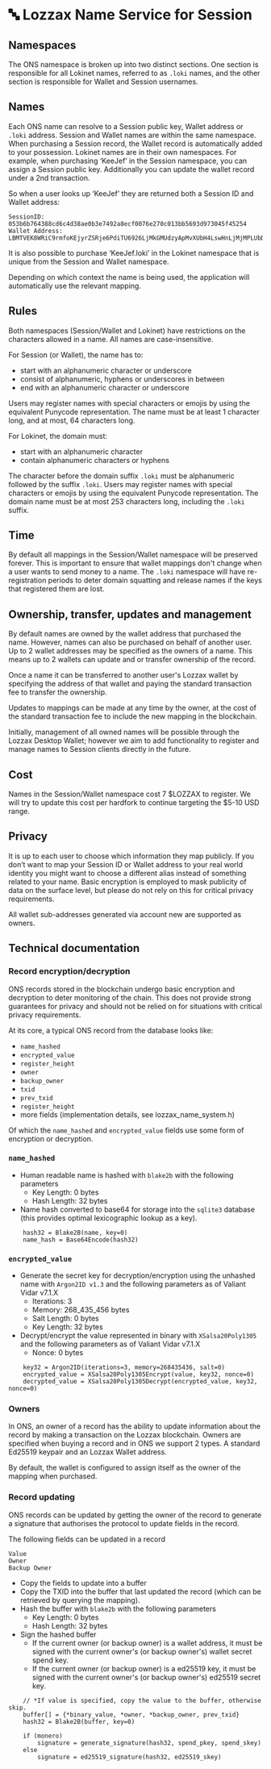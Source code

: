 # 🔤 Lozzax Name Service for Session

## Namespaces

The ONS namespace is broken up into two distinct sections. One section is responsible for all Lokinet names, referred to as `.loki` names, and the other section is responsible for Wallet and Session usernames.

## Names

Each ONS name can resolve to a Session public key, Wallet address or `.loki` address. Session and Wallet names are within the same namespace. When purchasing a Session record, the Wallet record is automatically added to your possession. Lokinet names are in their own namespaces. For example, when purchasing ‘KeeJef’ in the Session namespace, you can assign a Session public key. Additionally you can update the wallet record under a 2nd transaction.

So when a user looks up ‘KeeJef’ they are returned both a Session ID and Wallet address:

```text
SessionID: 053b6b764388cd6c4d38ae0b3e7492a8ecf0076e270c013bb5693d973045f45254 
Wallet Address: LBMTVEK8WRiC9rmfoKEjyrZSRje6PdiTU6926LjMkGMUdzyApMvXUbH4LswHnLjMjMPLUbDKiL3RCRQe5XFiobWb8jQrApR
```

It is also possible to purchase ‘KeeJef.loki’ in the Lokinet namespace that is unique from the Session and Wallet namespace.

Depending on which context the name is being used, the application will automatically use the relevant mapping.

## Rules

Both namespaces \(Session/Wallet and Lokinet\) have restrictions on the characters allowed in a name. All names are case-insensitive.

For Session \(or Wallet\), the name has to:

* start with an alphanumeric character or underscore
* consist of alphanumeric, hyphens or underscores in between 
* end with an alphanumeric character or underscore 

Users may register names with special characters or emojis by using the equivalent Punycode representation. The name must be at least 1 character long, and at most, 64 characters long.

For Lokinet, the domain must:

* start with an alphanumeric character
* contain alphanumeric characters or hyphens

The character before the domain suffix `.loki` must be alphanumeric followed by the suffix `.loki`. Users may register names with special characters or emojis by using the equivalent Punycode representation. The domain name must be at most 253 characters long, including the `.loki` suffix.

## Time

By default all mappings in the Session/Wallet namespace will be preserved forever. This is important to ensure that wallet mappings don't change when a user wants to send money to a name. The `.loki` namespace will have re-registration periods to deter domain squatting and release names if the keys that registered them are lost.

## Ownership, transfer, updates and management

By default names are owned by the wallet address that purchased the name. However, names can also be purchased on behalf of another user. Up to 2 wallet addresses may be specified as the owners of a name. This means up to 2 wallets can update and or transfer ownership of the record.

Once a name it can be transferred to another user's Lozzax wallet by specifying the address of that wallet and paying the standard transaction fee to transfer the ownership.

Updates to mappings can be made at any time by the owner, at the cost of the standard transaction fee to include the new mapping in the blockchain.

Initially, management of all owned names will be possible through the Lozzax Desktop Wallet; however we aim to add functionality to register and manage names to Session clients directly in the future.

## Cost

Names in the Session/Wallet namespace cost 7 $LOZZAX to register. We will try to update this cost per hardfork to continue targeting the $5-10 USD range.

## Privacy

It is up to each user to choose which information they map publicly. If you don’t want to map your Session ID or Wallet address to your real world identity you might want to choose a different alias instead of something related to your name. Basic encryption is employed to mask publicity of data on the surface level, but please do not rely on this for critical privacy requirements. 

All wallet sub-addresses generated via account new are supported as owners.

## Technical documentation

### Record encryption/decryption

ONS records stored in the blockchain undergo basic encryption and decryption to deter monitoring of the chain. This does not provide strong guarantees for privacy and should not be relied on for situations with critical privacy requirements.

At its core, a typical ONS record from the database looks like:

* `name_hashed`
* `encrypted_value`
* `register_height`
* `owner`
* `backup_owner`
* `txid`
* `prev_txid`
* `register_height`
* more fields \(implementation details, see lozzax\_name\_system.h\)

Of which the `name_hashed` and `encrypted_value` fields use some form of encryption or decryption.

### `name_hashed`

* Human readable name is hashed with `blake2b` with the following parameters
  * Key Length: 0 bytes
  * Hash Length: 32 bytes
* Name hash converted to base64 for storage into the `sqlite3` database \(this provides optimal lexicographic lookup as a key\).

```text
    hash32 = Blake2B(name, key=0)
    name_hash = Base64Encode(hash32)
```

### `encrypted_value`

* Generate the secret key for decryption/encryption using the unhashed name with `Argon2ID v1.3` and the following parameters as of Valiant Vidar v7.1.X
  * Iterations: 3
  * Memory: 268\_435\_456 bytes
  * Salt Length: 0 bytes
  * Key Length: 32 bytes
* Decrypt/encrypt the value represented in binary with `XSalsa20Poly1305` and the following parameters as of Valiant Vidar v7.1.X
  * Nonce: 0 bytes

```text
    key32 = Argon2ID(iterations=3, memory=268435436, salt=0)
    encrypted_value = XSalsa20Poly1305Encrypt(value, key32, nonce=0)
    decrypted_value = XSalsa20Poly1305Decrypt(encrypted_value, key32, nonce=0)
```

### Owners

In ONS, an owner of a record has the ability to update information about the record by making a transaction on the Lozzax blockchain. Owners are specified when buying a record and in ONS we support 2 types. A standard Ed25519 keypair and an Lozzax Wallet address.

By default, the wallet is configured to assign itself as the owner of the mapping when purchased.

### Record updating

ONS records can be updated by getting the owner of the record to generate a signature that authorises the protocol to update fields in the record.

The following fields can be updated in a record

```text
Value
Owner
Backup Owner
```

* Copy the fields to update into a buffer
* Copy the TXID into the buffer that last updated the record \(which can be retrieved by querying the mapping\).
* Hash the buffer with `blake2b` with the following parameters
  * Key Length: 0 bytes
  * Hash Length: 32 bytes
* Sign the hashed buffer
  * If the current owner \(or backup owner\) is a wallet address, it must be signed with the current owner's \(or backup owner's\) wallet secret spend key.
  * If the current owner \(or backup owner\) is a ed25519 key, it must be signed with the current owner's \(or backup owner's\) ed25519 secret key.

```text
    // *If value is specified, copy the value to the buffer, otherwise skip.
    buffer[] = {*binary_value, *owner, *backup_owner, prev_txid}
    hash32 = Blake2B(buffer, key=0)

    if (monero)
        signature = generate_signature(hash32, spend_pkey, spend_skey)
    else
        signature = ed25519_signature(hash32, ed25519_skey)
```

